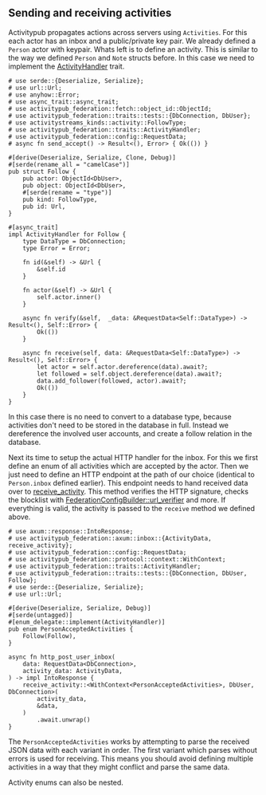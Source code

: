 ## Sending and receiving activities

Activitypub propagates actions across servers using `Activities`. For this each actor has an inbox and a public/private key pair. We already defined a `Person` actor with keypair. Whats left is to define an activity. This is similar to the way we defined `Person` and `Note` structs before. In this case we need to implement the [ActivityHandler](trait@crate::traits::ActivityHandler) trait.

```
# use serde::{Deserialize, Serialize};
# use url::Url;
# use anyhow::Error;
# use async_trait::async_trait;
# use activitypub_federation::fetch::object_id::ObjectId;
# use activitypub_federation::traits::tests::{DbConnection, DbUser};
# use activitystreams_kinds::activity::FollowType;
# use activitypub_federation::traits::ActivityHandler;
# use activitypub_federation::config::RequestData;
# async fn send_accept() -> Result<(), Error> { Ok(()) }

#[derive(Deserialize, Serialize, Clone, Debug)]
#[serde(rename_all = "camelCase")]
pub struct Follow {
    pub actor: ObjectId<DbUser>,
    pub object: ObjectId<DbUser>,
    #[serde(rename = "type")]
    pub kind: FollowType,
    pub id: Url,
}

#[async_trait]
impl ActivityHandler for Follow {
    type DataType = DbConnection;
    type Error = Error;

    fn id(&self) -> &Url {
        &self.id
    }

    fn actor(&self) -> &Url {
        self.actor.inner()
    }
    
    async fn verify(&self,  _data: &RequestData<Self::DataType>) -> Result<(), Self::Error> {
        Ok(())
    }

    async fn receive(self, data: &RequestData<Self::DataType>) -> Result<(), Self::Error> {
        let actor = self.actor.dereference(data).await?;
        let followed = self.object.dereference(data).await?;
        data.add_follower(followed, actor).await?;
        Ok(())
    }
}
```

In this case there is no need to convert to a database type, because activities don't need to be stored in the database in full. Instead we dereference the involved user accounts, and create a follow relation in the database.

Next its time to setup the actual HTTP handler for the inbox. For this we first define an enum of all activities which are accepted by the actor. Then we just need to define an HTTP endpoint at the path of our choice (identical to `Person.inbox` defined earlier). This endpoint needs to hand received data over to [receive_activity](crate::axum::inbox::receive_activity). This method verifies the HTTP signature, checks the blocklist with [FederationConfigBuilder::url_verifier](crate::config::FederationConfigBuilder::url_verifier) and more. If everything is valid, the activity is passed to the `receive` method we defined above.

```
# use axum::response::IntoResponse;
# use activitypub_federation::axum::inbox::{ActivityData, receive_activity};
# use activitypub_federation::config::RequestData;
# use activitypub_federation::protocol::context::WithContext;
# use activitypub_federation::traits::ActivityHandler;
# use activitypub_federation::traits::tests::{DbConnection, DbUser, Follow};
# use serde::{Deserialize, Serialize};
# use url::Url;

#[derive(Deserialize, Serialize, Debug)]
#[serde(untagged)]
#[enum_delegate::implement(ActivityHandler)]
pub enum PersonAcceptedActivities {
    Follow(Follow),
}

async fn http_post_user_inbox(
    data: RequestData<DbConnection>,
    activity_data: ActivityData,
) -> impl IntoResponse {
    receive_activity::<WithContext<PersonAcceptedActivities>, DbUser, DbConnection>(
        activity_data,
        &data,
    )
        .await.unwrap()
}
```

The `PersonAcceptedActivities` works by attempting to parse the received JSON data with each variant in order. The first variant which parses without errors is used for receiving. This means you should avoid defining multiple activities in a way that they might conflict and parse the same data.

Activity enums can also be nested. 
